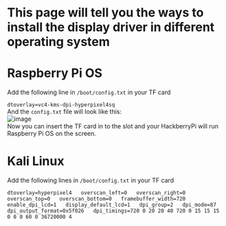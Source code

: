 # This page will tell you the ways to install the display driver in different operating system  

# Raspberry Pi OS  

Add the following line in `/boot/config.txt` in your TF card  

`dtoverlay=vc4-kms-dpi-hyperpixel4sq`  
And the `config.txt` file will look like this:  
![image](https://github.com/user-attachments/assets/33139e0d-2477-4732-8ff5-a3e2bce9d383)  
Now you can insert the TF card in to the slot and your HackberryPi will run Raspberry Pi OS on the screen.  

# Kali Linux    

Add the following lines in `/boot/config.txt` in your TF card  

`dtoverlay=hyperpixel4  
overscan_left=0  
overscan_right=0  
overscan_top=0  
overscan_bottom=0  
framebuffer_width=720  
enable_dpi_lcd=1  
display_default_lcd=1  
dpi_group=2  
dpi_mode=87  
dpi_output_format=0x5f026  
dpi_timings=720 0 20 20 40 720 0 15 15 15 0 0 0 60 0 36720000 4`
